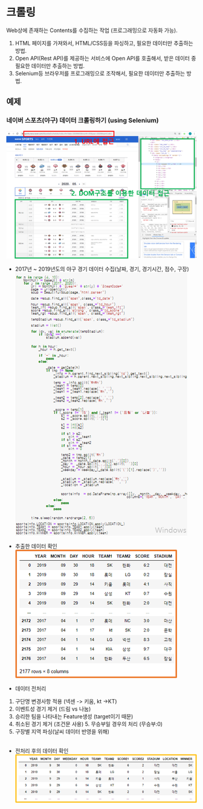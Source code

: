 # 크롤링

Web상에 존재하는 Contents를 수집하는 작업 (프로그래밍으로 자동화 가능).
<br/>

1. HTML 페이지를 가져와서, HTML/CSS등을 파싱하고, 필요한 데이터만 추출하는 방법.<br/>
2. Open API(Rest API)를 제공하는 서비스에 Open API를 호출해서, 받은 데이터 중 필요한 데이터만 추출하는 방법.
3. Selenium등 브라우저를 프로그래밍으로 조작해서, 필요한 데이터만 추출하는 방법.

## 예제

### 네이버 스포츠(야구) 데이터 크롤링하기 (using Selenium)

![](assets/크롤링2.png)
<br/>

- 2017년 ~ 2019년도의 야구 경기 데이터 수집(날짜, 경기, 경기시간, 점수, 구장)<br/>
  ![](assets/크롤링소스.png)

- 추출한 데이터 확인<br/>
  ![](assets/크롤링3.png)

- 데이터 전처리

1. 구단명 변경사항 적용 (넥센 -> 키움, kt ->KT)
2. 이벤트성 경기 제거 (드림 vs 나눔)
3. 승리한 팀을 나타내는 Feature생성 (target이기 때문)
4. 취소된 경기 제거 (조건문 사용) 5. 무승부일 경우의 처리 (무승부:0)
5. 구장별 지역 파싱(날씨 데이터 반영을 위해)
   <br/>
   <br/>

- 전처리 후의 데이터 확인<br/>
  ![](assets/전처리.png)
